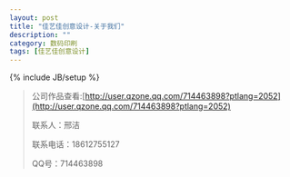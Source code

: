 ```yaml
---
layout: post
title: "佳艺佳创意设计-关于我们"
description: ""
category: 数码印刷
tags: [佳艺佳创意设计]
---
```

{% include JB/setup %}




> 公司作品查看:[http://user.qzone.qq.com/714463898?ptlang=2052](http://user.qzone.qq.com/714463898?ptlang=2052)
>
> 联系人：邢洁
>
> 联系电话：18612755127
>
> QQ号：714463898
